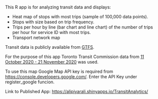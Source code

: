 This R app is for analyzing transit data and displays:

* Heat map of stops with most trips (sample of 100,000 data points).
* Stops with size based on trip frequency.
* Trips per hour by line (bar chart and line chart) of the number of trips per hour for service ID with most trips.
* Transport network map

Transit data is publicly available from [GTFS](https://transitfeeds.com/p/ttc/33).

For the purpose of this app Toronto Transit Commission data from [11 October 2020 - 21 November 2020](https://transitfeeds.com/p/ttc/33/latest) was used.

To use this map Google Map API key is required from https://console.developers.google.com/. Enter the API Key under register_google funcion.

Link to Published App: https://alipiyarali.shinyapps.io/TransitAnalytics/
